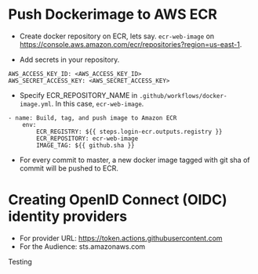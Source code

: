 # Push Dockerimage to AWS ECR

- Create docker repository on ECR, lets say. `ecr-web-image` on https://console.aws.amazon.com/ecr/repositories?region=us-east-1.

- Add secrets in your repository.

```
AWS_ACCESS_KEY_ID: <AWS_ACCESS_KEY_ID>
AWS_SECRET_ACCESS_KEY: <AWS_SECRET_ACCESS_KEY>
```

- Specify ECR_REPOSITORY_NAME in `.github/workflows/docker-image.yml`. In this case, `ecr-web-image`.

```
- name: Build, tag, and push image to Amazon ECR
    env:
        ECR_REGISTRY: ${{ steps.login-ecr.outputs.registry }}
        ECR_REPOSITORY: ecr-web-image
        IMAGE_TAG: ${{ github.sha }}
```
- For every commit to master, a new docker image tagged with git sha of commit will be pushed to ECR.

# Creating OpenID Connect (OIDC) identity providers
- For provider URL: https://token.actions.githubusercontent.com
- For the Audience: sts.amazonaws.com


Testing
